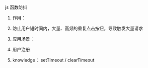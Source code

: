 js 函数防抖
1. 作用：
  1. 防止用户短时间内，大量、高频的重复点击按钮，导致触发大量请求

2. 应用场景：
  1. 用户注册

3. knowledge：
  setTimeout / clearTimeout
  